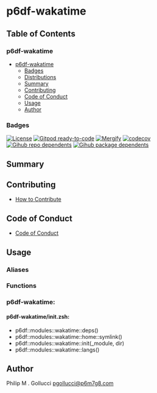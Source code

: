 # p6df-wakatime

## Table of Contents


### p6df-wakatime
- [p6df-wakatime](#p6df-wakatime)
  - [Badges](#badges)
  - [Distributions](#distributions)
  - [Summary](#summary)
  - [Contributing](#contributing)
  - [Code of Conduct](#code-of-conduct)
  - [Usage](#usage)
  - [Author](#author)

### Badges

[![License](https://img.shields.io/badge/License-Apache%202.0-yellowgreen.svg)](https://opensource.org/licenses/Apache-2.0)
[![Gitpod ready-to-code](https://img.shields.io/badge/Gitpod-ready--to--code-blue?logo=gitpod)](https://gitpod.io/#https://github.com/p6m7g8/p6df-wakatime)
[![Mergify](https://img.shields.io/endpoint.svg?url=https://gh.mergify.io/badges/p6m7g8/p6df-wakatime/&style=flat)](https://mergify.io)
[![codecov](https://codecov.io/gh/p6m7g8/p6df-wakatime/branch/master/graph/badge.svg?token=14Yj1fZbew)](https://codecov.io/gh/p6m7g8/p6df-wakatime)
[![Gihub repo dependents](https://badgen.net/github/dependents-repo/p6m7g8/p6df-wakatime)](https://github.com/p6m7g8/p6df-wakatime/network/dependents?dependent_type=REPOSITORY)
[![Gihub package dependents](https://badgen.net/github/dependents-pkg/p6m7g8/p6df-wakatime)](https://github.com/p6m7g8/p6df-wakatime/network/dependents?dependent_type=PACKAGE)

## Summary

## Contributing

- [How to Contribute](CONTRIBUTING.md)

## Code of Conduct

- [Code of Conduct](https://github.com/p6m7g8/.github/blob/master/CODE_OF_CONDUCT.md)

## Usage


### Aliases


### Functions

### p6df-wakatime:

#### p6df-wakatime/init.zsh:

- p6df::modules::wakatime::deps()
- p6df::modules::wakatime::home::symlink()
- p6df::modules::wakatime::init(_module, dir)
- p6df::modules::wakatime::langs()



## Author

Philip M . Gollucci <pgollucci@p6m7g8.com>
